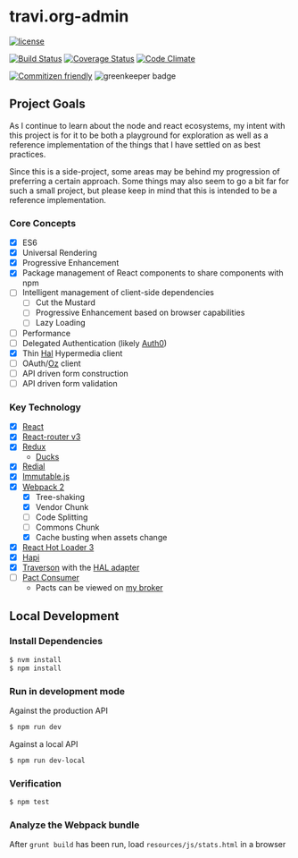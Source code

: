 # travi.org-admin

[![license](https://img.shields.io/github/license/travi/travi.org-admin.svg)](LICENSE)

[![Build Status](https://img.shields.io/circleci/project/travi/travi.org-admin/master.svg?style=flat)](https://circleci.com/gh/travi/travi.org-admin)
[![Coverage Status](http://img.shields.io/coveralls/travi/travi.org-admin.svg?style=flat)](https://coveralls.io/r/travi/travi.org-admin?branch=master)
[![Code Climate](http://img.shields.io/codeclimate/github/travi/travi.org-admin.svg?style=flat)](https://codeclimate.com/github/travi/travi.org-admin)

[![Commitizen friendly](https://img.shields.io/badge/commitizen-friendly-brightgreen.svg)](http://commitizen.github.io/cz-cli/)
![greenkeeper badge](https://badges.greenkeeper.io/travi/travi.org-admin.svg)

## Project Goals

As I continue to learn about the node and react ecosystems, my intent with this
project is for it to be both a playground for exploration as well as a reference
implementation of the things that I have settled on as best practices.

Since this is a side-project, some areas may be behind my progression of preferring
a certain approach. Some things may also seem to go a bit far for such a small
project, but please keep in mind that this is intended to be a reference implementation.

### Core Concepts

- [x] ES6
- [x] Universal Rendering
- [x] Progressive Enhancement
- [x] Package management of React components to share components with npm
- [ ] Intelligent management of client-side dependencies
  - [ ] Cut the Mustard
  - [ ] Progressive Enhancement based on browser capabilities
  - [ ] Lazy Loading
- [ ] Performance
- [ ] Delegated Authentication (likely [Auth0](https://auth0.com/))
- [x] Thin [Hal](http://stateless.co/hal_specification.html) Hypermedia client
- [ ] OAuth/[Oz](https://github.com/hueniverse/oz) client
- [ ] API driven form construction
- [ ] API driven form validation

### Key Technology

- [x] [React](https://facebook.github.io/react/)
- [x] [React-router v3](https://github.com/rackt/react-router)
- [x] [Redux](http://rackt.org/redux/)
  - [Ducks](https://github.com/erikras/ducks-modular-redux)
- [x] [Redial](https://github.com/markdalgleish/redial)
- [x] [Immutable.js](https://facebook.github.io/immutable-js/)
- [x] [Webpack 2](https://webpack.github.io/)
    - [x] Tree-shaking
    - [x] Vendor Chunk
    - [ ] Code Splitting
    - [ ] Commons Chunk
    - [x] Cache busting when assets change
- [x] [React Hot Loader 3](https://github.com/gaearon/react-hot-loader)
- [x] [Hapi](https://hapijs.com)
- [x] [Traverson](https://github.com/basti1302/traverson) with the [HAL adapter](https://github.com/basti1302/traverson-hal)
- [ ] [Pact Consumer](https://github.com/pact-foundation/grunt-pact)
    - Pacts can be viewed on [my broker](https://pact-api.travi.org)

## Local Development

### Install Dependencies

```bash
$ nvm install
$ npm install
```

### Run in development mode

Against the production API

```bash
$ npm run dev
```

Against a local API

```bash
$ npm run dev-local
```

### Verification

```bash
$ npm test
```

### Analyze the Webpack bundle

After `grunt build` has been run, load `resources/js/stats.html` in a browser
